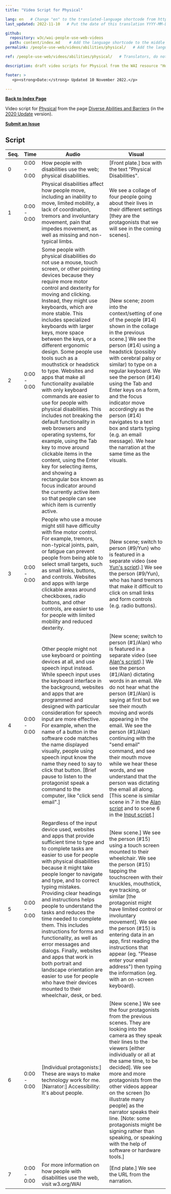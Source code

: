 ```yaml
---
title: "Video Script for Physical"

lang: en   # Change "en" to the translated-language shortcode from https://www.iana.org/assignments/language-subtag-registry/language-subtag-registry
last_updated: 2022-11-10   # Put the date of this translation YYYY-MM-DD (with month in the middle)

github:
  repository: w3c/wai-people-use-web-videos
  path: content/index.md    # Add the language shortcode to the middle of the filename, for example: content/index.fr.md
permalink: /people-use-web/videos/abilities/physical/   # Add the language shortcode to the end, with no slash at end, for example: /link/to/page/fr

ref: /people-use-web/videos/abilities/physical/   # Translators, do not change this

description: draft video scripts for Physical from the WAI resource "How People with Disabilities Use the Web"

footer: >
   <p><strong>Date:</strong> Updated 10 November 2022.</p>

---
```


**[Back to Index Page](../../)**

Video script for [Physical](https://deploy-preview-113--wai-people-use-web.netlify.app/people-use-web/abilities-barriers-physical/) from the page [Diverse Abilities and Barriers](https://deploy-preview-113--wai-people-use-web.netlify.app/people-use-web/abilities-barriers/) (in the [2020 Update](https://github.com/w3c/wai-people-use-web/wiki/Persona-development) version).

**[Submit an Issue](https://github.com/w3c/wai-people-use-web-videos/issues/new?title=[physical])**

## Script

| Seq. | Time | Audio | Visual |
| --- | --- | --- | --- |
| 0 | 0:00 - 0:00 | How people with disabilities use the web; physical disabilities. | [Front plate.] box with the text "Physical Disabilities". |
| 1 | 0:00 - 0:00 | Physical disabilities affect how people move, including an inability to move, limited mobility, a lack of coordination, tremors and involuntary movement, pain that impedes movement, as well as missing and non-typical limbs. | We see a collage of four people going about their lives in their different settings [they are the protagonists that we will see in the coming scenes]. |
| 2 | 0:00 - 0:00 | Some people with physical disabilities do not use a mouse, touch screen, or other pointing devices because they require more motor control and dexterity for moving and clicking. Instead, they might use keyboards, which are more stable. This includes specialized keyboards with larger keys, more space between the keys, or a different ergonomic design. Some people use tools such as a mouthstick or headstick to type. Websites and apps that make all functionality available with only keyboard commands are easier to use for people with physical disabilities. This includes not breaking the default functionality in web browsers and operating systems, for example, using the Tab key to move around clickable items in the content, using the Enter key for selecting items, and showing a rectangular box known as focus indicator around the currently active item so that people can see which item is currently active. | [New scene; zoom into the context/setting of one of the people (#14) shown in the collage in the previous scene.] We see the person (#14) using a headstick (possibly with cerebral palsy or similar) to type on a regular keyboard. We see the person (#14) using the Tab and Enter keys on a form, and the focus indicator move accordingly as the person (#14) navigates to a text box and starts typing (e.g. an email message). We hear the narration at the same time as the visuals. |
| 3 | 0:00 - 0:00 | People who use a mouse might still have difficulty with fine motor control. For example, tremors, non-typical joints, pain, or fatigue can prevent people from being able to select small targets, such as small links, buttons, and controls. Websites and apps with large clickable areas around checkboxes, radio buttons, and other controls, are easier to use for people with limited mobility and reduced dexterity. | [New scene; switch to person (#9/Yun) who is featured in a separate video (see [Yun's script](https://wai-people-use-web-videos.netlify.app/people-use-web/videos/stories/yun/)).] We see the person (#9/Yun), who has hand tremors that make it difficult to click on small links and form controls (e.g. radio buttons). |
| 4 | 0:00 - 0:00 | Other people might not use keyboard or pointing devices at all, and use speech input instead. While speech input uses the keyboard interface in the background, websites and apps that are programmed and designed with particular consideration for speech input are more effective. For example, when the name of a button in the software code matches the name displayed visually, people using speech input know the name they need to say to click that button. [Brief pause to listen to the protagonist speak a command to the computer, like "click send email".] | [New scene; switch to person (#1/Alan) who is featured in a separate video (see [Alan's script](https://wai-people-use-web-videos.netlify.app/people-use-web/videos/stories/alan/)).] We see the person (#1/Alan) dictating words in an email. We do not hear what the person (#1/Alan) is saying at first but we see their mouth moving and words appearing in the email. We see the person (#1/Alan) continuing with the "send email" command, and see their mouth move while we hear these words, and we understand that the person was dictating the email all along. [This scene is similar scene in 7 in the [Alan script](https://wai-people-use-web-videos.netlify.app/people-use-web/videos/stories/alan/) and to scene 6 in the [Input script](https://wai-people-use-web-videos.netlify.app/people-use-web/videos/tools/input/).] |
| 5 | 0:00 - 0:00 | Regardless of the input device used, websites and apps that provide sufficient time to type and to complete tasks are easier to use for people with physical disabilities because it might take people longer to navigate and type, and to correct typing mistakes. Providing clear headings and instructions helps people to understand the tasks and reduces the time needed to complete them. This includes instructions for forms and functionality, as well as error messages and dialogs. Finally, websites and apps that work in both portrait and landscape orientation are easier to use for people who have their devices mounted to their wheelchair, desk, or bed. | [New scene.] We see the person (#15) using a touch screen mounted to their wheelchair. We see the person (#15) tapping the touchscreen with their knuckles, mouthstick, eye tracking, or similar [the protagonist might have limited control or involuntary movement]. We see the person (#15) is entering data in an app, first reading the instructions that appear (eg. "Please enter your email address") then typing the information (eg. with an on-screen keyboard). |
| 6 | 0:00 - 0:00 | [Individual protagonists:] These are ways to make technology work for me. [Narrator:] Accessibility: It's about people. | [New scene.] We see the four protagonists from the previous scenes. They are looking into the camera as they speak their lines to the viewers [either individually or all at the same time, to be decided]. We see more and more protagonists from the other videos appear on the screen [to illustrate many people] as the narrator speaks their line. [Note: some protagonists might be signing rather than speaking, or speaking with the help of software or hardware tools.] |
| 7 | 0:00 - 0:00 | For more information on how people with disabilities use the web, visit w3.org/WAI | [End plate.] We see the URL from the narration. |
